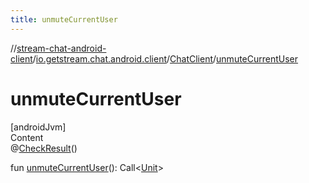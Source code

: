 ```yaml
---
title: unmuteCurrentUser
---
```

//[stream-chat-android-client](../../../index.md)/[io.getstream.chat.android.client](../index.md)/[ChatClient](index.md)/[unmuteCurrentUser](unmuteCurrentUser.md)



# unmuteCurrentUser  
[androidJvm]  
Content  
@[CheckResult](https://developer.android.com/reference/kotlin/androidx/annotation/CheckResult.html)()  
  
fun [unmuteCurrentUser](unmuteCurrentUser.md)(): Call&lt;[Unit](https://kotlinlang.org/api/latest/jvm/stdlib/kotlin/-unit/index.html)&gt;  



